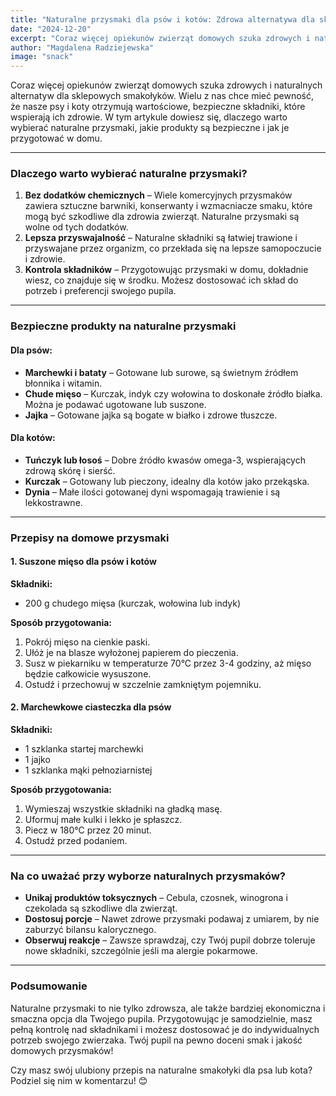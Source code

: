 ```yaml
---
title: "Naturalne przysmaki dla psów i kotów: Zdrowa alternatywa dla sklepowych smakołyków"
date: "2024-12-20"
excerpt: "Coraz więcej opiekunów zwierząt domowych szuka zdrowych i naturalnych alternatyw dla sklepowych smakołyków."
author: "Magdalena Radziejewska"
image: "snack"
---
```


Coraz więcej opiekunów zwierząt domowych szuka zdrowych i naturalnych alternatyw dla sklepowych smakołyków. Wielu z nas chce mieć pewność, że nasze psy i koty otrzymują wartościowe, bezpieczne składniki, które wspierają ich zdrowie. W tym artykule dowiesz się, dlaczego warto wybierać naturalne przysmaki, jakie produkty są bezpieczne i jak je przygotować w domu.

---

### **Dlaczego warto wybierać naturalne przysmaki?**

1. **Bez dodatków chemicznych** – Wiele komercyjnych przysmaków zawiera sztuczne barwniki, konserwanty i wzmacniacze smaku, które mogą być szkodliwe dla zdrowia zwierząt. Naturalne przysmaki są wolne od tych dodatków.
2. **Lepsza przyswajalność** – Naturalne składniki są łatwiej trawione i przyswajane przez organizm, co przekłada się na lepsze samopoczucie i zdrowie.
3. **Kontrola składników** – Przygotowując przysmaki w domu, dokładnie wiesz, co znajduje się w środku. Możesz dostosować ich skład do potrzeb i preferencji swojego pupila.

---

### **Bezpieczne produkty na naturalne przysmaki**

#### **Dla psów:**

- **Marchewki i bataty** – Gotowane lub surowe, są świetnym źródłem błonnika i witamin.
- **Chude mięso** – Kurczak, indyk czy wołowina to doskonałe źródło białka. Można je podawać ugotowane lub suszone.
- **Jajka** – Gotowane jajka są bogate w białko i zdrowe tłuszcze.

#### **Dla kotów:**

- **Tuńczyk lub łosoś** – Dobre źródło kwasów omega-3, wspierających zdrową skórę i sierść.
- **Kurczak** – Gotowany lub pieczony, idealny dla kotów jako przekąska.
- **Dynia** – Małe ilości gotowanej dyni wspomagają trawienie i są lekkostrawne.

---

### **Przepisy na domowe przysmaki**

#### **1. Suszone mięso dla psów i kotów**

**Składniki:**

- 200 g chudego mięsa (kurczak, wołowina lub indyk)

**Sposób przygotowania:**

1. Pokrój mięso na cienkie paski.
2. Ułóż je na blasze wyłożonej papierem do pieczenia.
3. Susz w piekarniku w temperaturze 70°C przez 3-4 godziny, aż mięso będzie całkowicie wysuszone.
4. Ostudź i przechowuj w szczelnie zamkniętym pojemniku.

#### **2. Marchewkowe ciasteczka dla psów**

**Składniki:**

- 1 szklanka startej marchewki
- 1 jajko
- 1 szklanka mąki pełnoziarnistej

**Sposób przygotowania:**

1. Wymieszaj wszystkie składniki na gładką masę.
2. Uformuj małe kulki i lekko je spłaszcz.
3. Piecz w 180°C przez 20 minut.
4. Ostudź przed podaniem.

---

### **Na co uważać przy wyborze naturalnych przysmaków?**

- **Unikaj produktów toksycznych** – Cebula, czosnek, winogrona i czekolada są szkodliwe dla zwierząt.
- **Dostosuj porcje** – Nawet zdrowe przysmaki podawaj z umiarem, by nie zaburzyć bilansu kalorycznego.
- **Obserwuj reakcje** – Zawsze sprawdzaj, czy Twój pupil dobrze toleruje nowe składniki, szczególnie jeśli ma alergie pokarmowe.

---

### **Podsumowanie**

Naturalne przysmaki to nie tylko zdrowsza, ale także bardziej ekonomiczna i smaczna opcja dla Twojego pupila. Przygotowując je samodzielnie, masz pełną kontrolę nad składnikami i możesz dostosować je do indywidualnych potrzeb swojego zwierzaka. Twój pupil na pewno doceni smak i jakość domowych przysmaków!

Czy masz swój ulubiony przepis na naturalne smakołyki dla psa lub kota? Podziel się nim w komentarzu! 😊